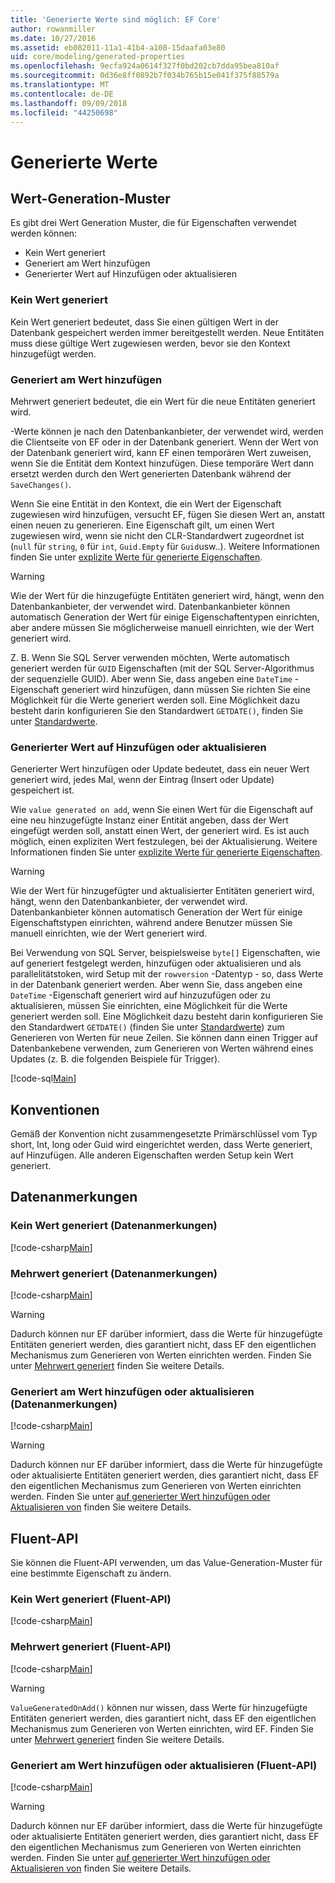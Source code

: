 ```yaml
---
title: 'Generierte Werte sind möglich: EF Core'
author: rowanmiller
ms.date: 10/27/2016
ms.assetid: eb082011-11a1-41b4-a108-15daafa03e80
uid: core/modeling/generated-properties
ms.openlocfilehash: 9ecfa924a0614f327f0bd202cb7dda95bea810af
ms.sourcegitcommit: 0d36e8ff0892b7f034b765b15e041f375f88579a
ms.translationtype: MT
ms.contentlocale: de-DE
ms.lasthandoff: 09/09/2018
ms.locfileid: "44250698"
---
```

# <a name="generated-values"></a>Generierte Werte

## <a name="value-generation-patterns"></a>Wert-Generation-Muster

Es gibt drei Wert Generation Muster, die für Eigenschaften verwendet werden können:
* Kein Wert generiert
* Generiert am Wert hinzufügen
* Generierter Wert auf Hinzufügen oder aktualisieren

### <a name="no-value-generation"></a>Kein Wert generiert

Kein Wert generiert bedeutet, dass Sie einen gültigen Wert in der Datenbank gespeichert werden immer bereitgestellt werden. Neue Entitäten muss diese gültige Wert zugewiesen werden, bevor sie den Kontext hinzugefügt werden.

### <a name="value-generated-on-add"></a>Generiert am Wert hinzufügen

Mehrwert generiert bedeutet, die ein Wert für die neue Entitäten generiert wird.

-Werte können je nach den Datenbankanbieter, der verwendet wird, werden die Clientseite von EF oder in der Datenbank generiert. Wenn der Wert von der Datenbank generiert wird, kann EF einen temporären Wert zuweisen, wenn Sie die Entität dem Kontext hinzufügen. Diese temporäre Wert dann ersetzt werden durch den Wert generierten Datenbank während der `SaveChanges()`.

Wenn Sie eine Entität in den Kontext, die ein Wert der Eigenschaft zugewiesen wird hinzufügen, versucht EF, fügen Sie diesen Wert an, anstatt einen neuen zu generieren. Eine Eigenschaft gilt, um einen Wert zugewiesen wird, wenn sie nicht den CLR-Standardwert zugeordnet ist (`null` für `string`, `0` für `int`, `Guid.Empty` für `Guid`usw..). Weitere Informationen finden Sie unter [explizite Werte für generierte Eigenschaften](../saving/explicit-values-generated-properties.md).

> [!WARNING]  
> Wie der Wert für die hinzugefügte Entitäten generiert wird, hängt, wenn den Datenbankanbieter, der verwendet wird. Datenbankanbieter können automatisch Generation der Wert für einige Eigenschaftentypen einrichten, aber andere müssen Sie möglicherweise manuell einrichten, wie der Wert generiert wird.
>
> Z. B. Wenn Sie SQL Server verwenden möchten, Werte automatisch generiert werden für `GUID` Eigenschaften (mit der SQL Server-Algorithmus der sequenzielle GUID). Aber wenn Sie, dass angeben eine `DateTime` -Eigenschaft generiert wird hinzufügen, dann müssen Sie richten Sie eine Möglichkeit für die Werte generiert werden soll. Eine Möglichkeit dazu besteht darin konfigurieren Sie den Standardwert `GETDATE()`, finden Sie unter [Standardwerte](relational/default-values.md).

### <a name="value-generated-on-add-or-update"></a>Generierter Wert auf Hinzufügen oder aktualisieren

Generierter Wert hinzufügen oder Update bedeutet, dass ein neuer Wert generiert wird, jedes Mal, wenn der Eintrag (Insert oder Update) gespeichert ist.

Wie `value generated on add`, wenn Sie einen Wert für die Eigenschaft auf eine neu hinzugefügte Instanz einer Entität angeben, dass der Wert eingefügt werden soll, anstatt einen Wert, der generiert wird. Es ist auch möglich, einen expliziten Wert festzulegen, bei der Aktualisierung. Weitere Informationen finden Sie unter [explizite Werte für generierte Eigenschaften](../saving/explicit-values-generated-properties.md).

> [!WARNING]
> Wie der Wert für hinzugefügter und aktualisierter Entitäten generiert wird, hängt, wenn den Datenbankanbieter, der verwendet wird. Datenbankanbieter können automatisch Generation der Wert für einige Eigenschaftstypen einrichten, während andere Benutzer müssen Sie manuell einrichten, wie der Wert generiert wird.
> 
> Bei Verwendung von SQL Server, beispielsweise `byte[]` Eigenschaften, wie auf generiert festgelegt werden, hinzufügen oder aktualisieren und als parallelitätstoken, wird Setup mit der `rowversion` -Datentyp - so, dass Werte in der Datenbank generiert werden. Aber wenn Sie, dass angeben eine `DateTime` -Eigenschaft generiert wird auf hinzuzufügen oder zu aktualisieren, müssen Sie einrichten, eine Möglichkeit für die Werte generiert werden soll. Eine Möglichkeit dazu besteht darin konfigurieren Sie den Standardwert `GETDATE()` (finden Sie unter [Standardwerte](relational/default-values.md)) zum Generieren von Werten für neue Zeilen. Sie können dann einen Trigger auf Datenbankebene verwenden, zum Generieren von Werten während eines Updates (z. B. die folgenden Beispiele für Trigger).
> 
> [!code-sql[Main](../../../samples/core/Modeling/FluentAPI/Samples/ValueGeneratedOnAddOrUpdate.sql)]

## <a name="conventions"></a>Konventionen

Gemäß der Konvention nicht zusammengesetzte Primärschlüssel vom Typ short, Int, long oder Guid wird eingerichtet werden, dass Werte generiert, auf Hinzufügen. Alle anderen Eigenschaften werden Setup kein Wert generiert.

## <a name="data-annotations"></a>Datenanmerkungen

### <a name="no-value-generation-data-annotations"></a>Kein Wert generiert (Datenanmerkungen)

[!code-csharp[Main](../../../samples/core/Modeling/DataAnnotations/Samples/ValueGeneratedNever.cs#Sample)]

### <a name="value-generated-on-add-data-annotations"></a>Mehrwert generiert (Datenanmerkungen)

[!code-csharp[Main](../../../samples/core/Modeling/DataAnnotations/Samples/ValueGeneratedOnAdd.cs#Sample)]

> [!WARNING]  
> Dadurch können nur EF darüber informiert, dass die Werte für hinzugefügte Entitäten generiert werden, dies garantiert nicht, dass EF den eigentlichen Mechanismus zum Generieren von Werten einrichten werden. Finden Sie unter [Mehrwert generiert](#value-generated-on-add) finden Sie weitere Details.

### <a name="value-generated-on-add-or-update-data-annotations"></a>Generiert am Wert hinzufügen oder aktualisieren (Datenanmerkungen)

[!code-csharp[Main](../../../samples/core/Modeling/DataAnnotations/Samples/ValueGeneratedOnAddOrUpdate.cs#Sample)]

> [!WARNING]  
> Dadurch können nur EF darüber informiert, dass die Werte für hinzugefügte oder aktualisierte Entitäten generiert werden, dies garantiert nicht, dass EF den eigentlichen Mechanismus zum Generieren von Werten einrichten werden. Finden Sie unter [auf generierter Wert hinzufügen oder Aktualisieren von](#value-generated-on-add-or-update) finden Sie weitere Details.

## <a name="fluent-api"></a>Fluent-API

Sie können die Fluent-API verwenden, um das Value-Generation-Muster für eine bestimmte Eigenschaft zu ändern.

### <a name="no-value-generation-fluent-api"></a>Kein Wert generiert (Fluent-API)

[!code-csharp[Main](../../../samples/core/Modeling/FluentAPI/Samples/ValueGeneratedNever.cs#Sample)]

### <a name="value-generated-on-add-fluent-api"></a>Mehrwert generiert (Fluent-API)

[!code-csharp[Main](../../../samples/core/Modeling/FluentAPI/Samples/ValueGeneratedOnAdd.cs#Sample)]

> [!WARNING]  
> `ValueGeneratedOnAdd()` können nur wissen, dass Werte für hinzugefügte Entitäten generiert werden, dies garantiert nicht, dass EF den eigentlichen Mechanismus zum Generieren von Werten einrichten, wird EF.  Finden Sie unter [Mehrwert generiert](#value-generated-on-add) finden Sie weitere Details.

### <a name="value-generated-on-add-or-update-fluent-api"></a>Generiert am Wert hinzufügen oder aktualisieren (Fluent-API)

[!code-csharp[Main](../../../samples/core/Modeling/FluentAPI/Samples/ValueGeneratedOnAddOrUpdate.cs#Sample)]

> [!WARNING]  
> Dadurch können nur EF darüber informiert, dass die Werte für hinzugefügte oder aktualisierte Entitäten generiert werden, dies garantiert nicht, dass EF den eigentlichen Mechanismus zum Generieren von Werten einrichten werden. Finden Sie unter [auf generierter Wert hinzufügen oder Aktualisieren von](#value-generated-on-add-or-update) finden Sie weitere Details.

